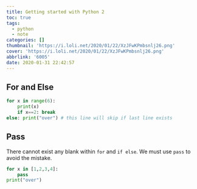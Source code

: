 ```yaml
---
title: Getting started with Python 2
toc: true
tags:
  - python
  - note
categories: []
thumbnail: 'https://i.loli.net/2020/01/22/XzJFwKPmbsnlj26.png'
cover: 'https://i.loli.net/2020/01/22/XzJFwKPmbsnlj26.png'
abbrlink: '6005'
date: 2020-01-31 22:42:57
---
```


## For and Else

```python
for x in range(6):
    print(x)
    if x==2: break
else: print("over") # this line will skip if last line exists
```

## Pass

There cannot exist any blank within `for` and `if else`. We must use `pass` to avoid the mistake.

```python
for x in [1,2,3,4]:
	pass
print("over")
```

